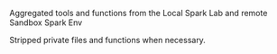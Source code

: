 Aggregated tools and functions from the Local Spark Lab and remote Sandbox Spark Env

Stripped private files and functions when necessary.
